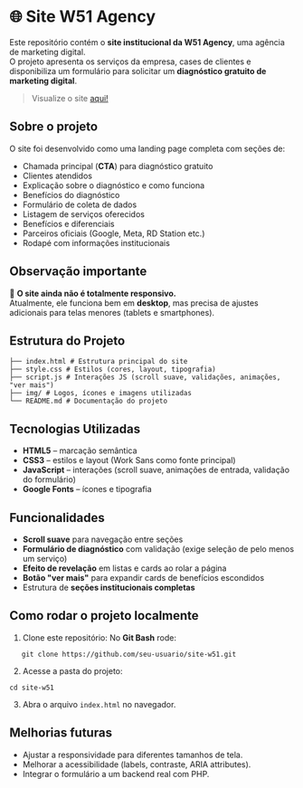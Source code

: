 ﻿# 🌐 Site W51 Agency

Este repositório contém o **site institucional da W51 Agency**, uma agência de marketing digital.  
O projeto apresenta os serviços da empresa, cases de clientes e disponibiliza um formulário para solicitar um **diagnóstico gratuito de marketing digital**.

> Visualize o site [aqui!](https://w51-agency.netlify.app/)


## Sobre o projeto
O site foi desenvolvido como uma landing page completa com seções de:
- Chamada principal (**CTA**) para diagnóstico gratuito  
- Clientes atendidos  
- Explicação sobre o diagnóstico e como funciona  
- Benefícios do diagnóstico  
- Formulário de coleta de dados  
- Listagem de serviços oferecidos  
- Benefícios e diferenciais  
- Parceiros oficiais (Google, Meta, RD Station etc.)  
- Rodapé com informações institucionais  



## Observação importante
🚧 **O site ainda não é totalmente responsivo.**  
Atualmente, ele funciona bem em **desktop**, mas precisa de ajustes adicionais para telas menores (tablets e smartphones).  



## Estrutura do Projeto
```
├── index.html # Estrutura principal do site
├── style.css # Estilos (cores, layout, tipografia)
├── script.js # Interações JS (scroll suave, validações, animações, "ver mais")
├── img/ # Logos, ícones e imagens utilizadas
└── README.md # Documentação do projeto
```


## Tecnologias Utilizadas
- **HTML5** – marcação semântica  
- **CSS3** – estilos e layout (Work Sans como fonte principal)  
- **JavaScript** – interações (scroll suave, animações de entrada, validação do formulário)  
- **Google Fonts** – ícones e tipografia  



## Funcionalidades
- **Scroll suave** para navegação entre seções  
- **Formulário de diagnóstico** com validação (exige seleção de pelo menos um serviço)  
- **Efeito de revelação** em listas e cards ao rolar a página  
- **Botão "ver mais"** para expandir cards de benefícios escondidos  
- Estrutura de **seções institucionais completas**  



## Como rodar o projeto localmente
1. Clone este repositório:
   No **Git Bash** rode:
```
   git clone https://github.com/seu-usuario/site-w51.git
```

2. Acesse a pasta do projeto:
```
cd site-w51
```
3. Abra o arquivo `index.html` no navegador.


## Melhorias futuras
- Ajustar a responsividade para diferentes tamanhos de tela.
- Melhorar a acessibilidade (labels, contraste, ARIA attributes).
- Integrar o formulário a um backend real com PHP.